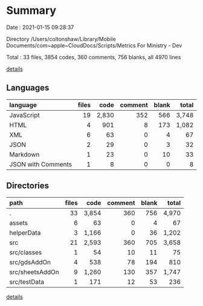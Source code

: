 # Summary

Date : 2021-01-15 09:28:37

Directory /Users/coltonshaw/Library/Mobile Documents/com~apple~CloudDocs/Scripts/Metrics For Ministry - Dev

Total : 33 files,  3854 codes, 360 comments, 756 blanks, all 4970 lines

[details](details.md)

## Languages
| language | files | code | comment | blank | total |
| :--- | ---: | ---: | ---: | ---: | ---: |
| JavaScript | 19 | 2,830 | 352 | 566 | 3,748 |
| HTML | 4 | 901 | 8 | 173 | 1,082 |
| XML | 6 | 63 | 0 | 4 | 67 |
| JSON | 2 | 29 | 0 | 3 | 32 |
| Markdown | 1 | 23 | 0 | 10 | 33 |
| JSON with Comments | 1 | 8 | 0 | 0 | 8 |

## Directories
| path | files | code | comment | blank | total |
| :--- | ---: | ---: | ---: | ---: | ---: |
| . | 33 | 3,854 | 360 | 756 | 4,970 |
| assets | 6 | 63 | 0 | 4 | 67 |
| helperData | 3 | 1,166 | 0 | 36 | 1,202 |
| src | 21 | 2,593 | 360 | 705 | 3,658 |
| src/classes | 1 | 54 | 10 | 11 | 75 |
| src/gdsAddOn | 4 | 538 | 78 | 194 | 810 |
| src/sheetsAddOn | 9 | 1,260 | 130 | 357 | 1,747 |
| src/testData | 1 | 171 | 12 | 53 | 236 |

[details](details.md)